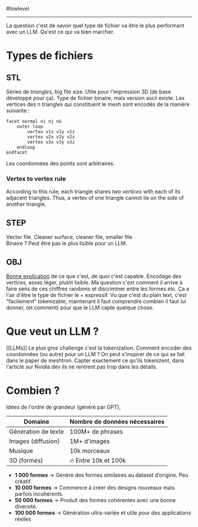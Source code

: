 #lowlevel 
___
La question c'est de savoir quel type de fichier va être le plus performant  avec un LLM. Qu'est ce qui va bien marcher. 

# Types de fichiers
## STL 
Séries de _triangles_, big file size.
Utile pour l'impression 3D (de base développé pour ça). 
Type de fichier binaire, mais version ascii existe. 
Les vertices des n triangles qui constituent le mesh sont encodés de la manière suivante : 
``` .stl
facet normal ni nj nk
    outer loop
        vertex v1x v1y v1z
        vertex v2x v2y v2z
        vertex v3x v3y v3z
    endloop
endfacet
```
Les coordonnées des points sont arbitraires.  
### Vertex to vertex rule
According to this rule, each triangle shares _two vertices_ with each of its adjacent triangles. Thus, a vertex of one triangle cannot lie on the side of another triangle.

## STEP 
Vector file. Cleaner surface, cleaner file, smaller file.  
Binaire ? Peut être pas le plus lisible pour un LLM. 

## OBJ
[Bonne explication](https://docs.fileformat.com/fr/3d/obj/) de ce que c'est, de quoi c'est capable. 
Encodage des vertices, assez léger, plutôt lisible. Ma question c'est comment il arrive à faire sens de ces chiffres randoms et discriminer entre les formes etc. 
Ça a l'air d'être le type de fichier le + expressif. Vu que c'est du plain text, c'est "facilement" tokenizable, maintenant il faut comprendre combien il faut lui donner, (et comment) pour que le LLM capte quelque chose. 

## 

# Que veut un LLM ?
[[LLMs]]
Le plus gros challenge c'est la tokenization. Comment encoder des coordonnées (ou autre) pour un LLM ? 
On peut s'inspirer de ce qui se fait dans le paper de meshtron. Capter exactement ce qu'ils tokenizent, dans l'article sur Nvidia dev ils ne rentrent pas trop dans les détails. 

# Combien ?
Idées de l'ordre de grandeur (généré par GPT),  

| Domaine             | Nombre de données nécessaires |
| ------------------- | ----------------------------- |
| Génération de texte | 100M+ de phrases              |
| Images (diffusion)  | 1M+ d'images                  |
| Musique             | 10k morceaux                  |
| 3D (formes)         | 🔥 Entre 10k et 100k          |


- **1 000 formes** → Génère des formes similaires au dataset d’origine. Peu créatif.
- **10 000 formes** → Commence à créer des designs nouveaux mais parfois incohérents.
- **50 000 formes** → Produit des formes cohérentes avec une bonne diversité.
- **100 000 formes** → Génération ultra-variée et utile pour des applications réelles
